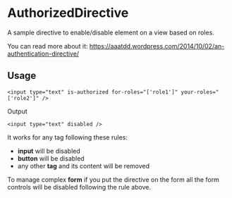 AuthorizedDirective
===================
A sample directive to enable/disable element on a view based on roles.

You can read more about it: https://aaatdd.wordpress.com/2014/10/02/an-authentication-directive/

Usage
------
    <input type="text" is-authorized for-roles="['role1']" your-roles="['role2']" />

Output  

    <input type="text" disabled />
    
It works for any tag following these rules:

* **input** will be disabled
* **button** will be disabled
* any other **tag** and its content will be removed

To manage complex **form** if you put the directive on the form all the form controls will be disabled following the rule above.
